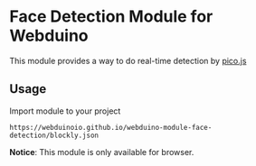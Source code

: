 Face Detection Module for Webduino
==========================

This module provides a way to do real-time detection by [pico.js](https://github.com/tehnokv/picojs)

Usage
------

Import module to your project

    https://webduinoio.github.io/webduino-module-face-detection/blockly.json

**Notice**: This module is only available for browser.
